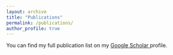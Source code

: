 ```yaml
---
layout: archive
title: "Publications"
permalink: /publications/
author_profile: true
---
```


You can find my full publication list on my <a href="{{author.googlescholar}}"> <i class="fas fa-fw fa-graduation-cap"> </i> Google Scholar </a> profile.

